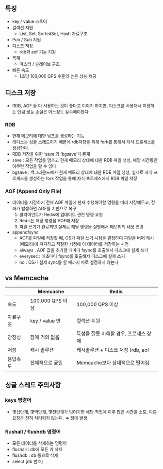 ## 특징
- key / value 스토어
- 컬렉션 지원
    - List, Set, SortedSet, Hash 자료구조
- Pub / Sub 지원
- 디스크 저장
    - rdb와 aof 기능 지원
- 복제
    - 마스터 / 슬레이브 구조
- 빠른 속도
    - 1초당 100,000 QPS 수준의 높은 성능 제공

## 디스크 저장

- RDB, AOF 둘 다 사용하는 것이 좋다고 이야기 하지만, 디스크를 사용해서 저장하는 만큼 성능 손실은 어느정도 감수해야한다.

### RDB

- 현재 메모리에 대한 덤프를 생성하는 기능
- 레디스는 싱글 스레드이기 때문에 rdb저장을 위해 fork를 통해서 자식 프로세스를 생성한다.
- RDB 저장을 위한 ‘save’와 ‘bgsave’가 존재
- save : 모든 작업을 멈추고 현재 메모리 상태에 대한 RDB 파일 생성, 해당 시간동안 아무런 작업을 할 수 없다
- bgsave : 백그라운드에서 현재 메모리 상태에 대한 RDB 파일 생성, 실제로 자식 프로세스를 생성하는 fork 작업을 통해 자식 프로세스에서 RDB 파일 저장

### AOF (Append Only File)

- 데이터를 저장하기 전에 AOF 파일에 현재 수행해야할 명령을 미리 저장해두고, 장애가 발생하면 AOF를 기반으로 복구
  1. 클라이언트가 Redis에 업데이트 관련 명령 요청
  2. Redis는 해당 명령을 AOF에 저장
  3. 파일 쓰기가 완료되면 실제로 해당 명령을 실행해서 메모리의 내용 변경
- appendfsync
    - AOF를 파일에 저장할 때, OS가 파일 쓰기 시점을 결정하여 파일을 버퍼 캐시(메모리)에 저자하고 적절한 시점에 이 데이터를 저장하는 시점
    - always : AOF 값을 추가할 때마다 fsync를 호출해서 디스크에 실제 쓰기
    - everysec : 매초마다 fsync를 호출해서 디스크에 실제 쓰기
    - no : OS가 실제 sync를 할 때까지 따로 설정하지 않는다

## vs Memcache

|  | Memcache | Redis |
| --- | --- | --- |
| 속도 | 100,000 QPS 이상 | 100,000 QPS 이상 |
| 자료구조 | key / value 만 | 컬렉션 지원 |
| 안정성 | 장애 거의 없음 | 특성을 잘못 이해할 경우, 프로세스 장애 |
| 저장 | 캐시 솔루션 | 캐시솔루션 + 디스크 저장 (rdb, aof |
| 응답속도 | 전체적으로 균일 | Memcache보다 상대적으로 떨어짐 |

## 싱글 스레드 주의사항

### keys 명령어

- 몇십만개, 몇백만개, 몇천만개가 넘어가면 해당 작업에 아주 많은 시간을 소모, 다른 요청은 전혀 처리되지 않는다. ⇒ 장애 발생

### flushall / flushdb 명령어

- 모든 데이터를 삭제하는 명령어
- flushall  : db에 모든 키 삭제
- flushdb : db 통으로 삭제
- select [db 번호]
